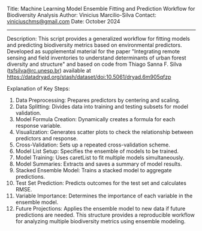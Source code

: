 Title: Machine Learning Model Ensemble Fitting and Prediction Workflow for Biodiversity Analysis
Author: Vinicius Marcilio-Silva Contact: viniciuschms@gmail.com Date: October 2024

----------------------------------------------------------------------------
Description: This script provides a generalized workflow for fitting models and predicting biodiversity
metrics based on environmental predictors. Developed as supplemental material for the paper
"Integrating remote sensing and field inventories to understand determinants of urban forest diversity and structure"
and based on code from Thiago Sanna F. Silva (tsfsilva@rc.unesp.br) 
available at https://datadryad.org/stash/dataset/doi:10.5061/dryad.6m905qfzp

Explanation of Key Steps:

1. Data Preprocessing: Prepares predictors by centering and scaling.
2. Data Splitting: Divides data into training and testing subsets for model validation.
3. Model Formula Creation: Dynamically creates a formula for each response variable.
4. Visualization: Generates scatter plots to check the relationship between predictors and response.
5. Cross-Validation: Sets up a repeated cross-validation scheme.
6. Model List Setup: Specifies the ensemble of models to be trained.
7. Model Training: Uses caretList to fit multiple models simultaneously.
8. Model Summaries: Extracts and saves a summary of model results.
9. Stacked Ensemble Model: Trains a stacked model to aggregate predictions.
10. Test Set Prediction: Predicts outcomes for the test set and calculates RMSE.
11. Variable Importance: Determines the importance of each variable in the ensemble model.
12. Future Projections: Applies the ensemble model to new data if future predictions are needed. This structure provides a reproducible workflow for analyzing multiple biodiversity metrics using ensemble modeling.
